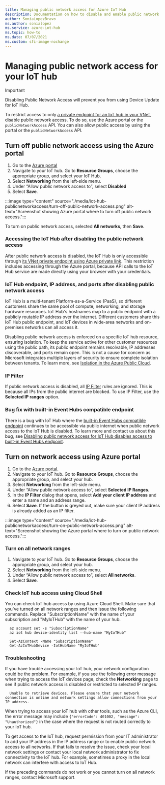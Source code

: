 ```yaml
---
title: Managing public network access for Azure IoT Hub
description: Documentation on how to disable and enable public network access for IoT hub
author: SoniaLopezBravo
ms.author: sonialopez
ms.service: azure-iot-hub
ms.topic: how-to
ms.date: 07/07/2021
ms.custom: sfi-image-nochange
---
```


# Managing public network access for your IoT hub

> [!IMPORTANT]
> Disabling Public Network Access will prevent you from using Device Update for IoT Hub.

To restrict access to only [a private endpoint for an IoT hub in your VNet](virtual-network-support.md), disable public network access. To do so, use the Azure portal or the `publicNetworkAccess` API. You can also allow public access by using the portal or the `publicNetworkAccess` API.

## Turn off public network access using the Azure portal

1. Go to the [Azure portal](https://portal.azure.com)
2. Navigate to your IoT hub. Go to **Resource Groups**, choose the appropriate group, and select your IoT Hub.
3. Select **Networking** from the left-side menu.
4. Under “Allow public network access to”, select **Disabled**
5. Select **Save**.

:::image type="content" source="./media/iot-hub-publicnetworkaccess/turn-off-public-network-access.png" alt-text="Screenshot showing Azure portal where to turn off public network access.":::

To turn on public network access, selected **All networks**, then **Save**.

### Accessing the IoT Hub after disabling the public network access

After public network access is disabled, the IoT Hub is only accessible through [its VNet private endpoint using Azure private link](virtual-network-support.md). This restriction includes accessing through the Azure portal, because API calls to the IoT Hub service are made directly using your browser with your credentials.

### IoT Hub endpoint, IP address, and ports after disabling public network access

IoT Hub is a multi-tenant Platform-as-a-Service (PaaS), so different customers share the same pool of compute, networking, and storage hardware resources. IoT Hub's hostnames map to a public endpoint with a publicly routable IP address over the internet. Different customers share this IoT Hub public endpoint, and IoT devices in wide-area networks and on-premises networks can all access it. 

Disabling public network access is enforced on a specific IoT hub resource, ensuring isolation. To keep the service active for other customer resources using the public path, its public endpoint remains resolvable, IP addresses discoverable, and ports remain open. This is not a cause for concern as Microsoft integrates multiple layers of security to ensure complete isolation between tenants. To learn more, see [Isolation in the Azure Public Cloud](../security/fundamentals/isolation-choices.md#tenant-level-isolation).

### IP Filter

If public network access is disabled, all [IP Filter](iot-hub-ip-filtering.md) rules are ignored. This is because all IPs from the public internet are blocked. To use IP Filter, use the **Selected IP ranges** option.

### Bug fix with built-in Event Hubs compatible endpoint

There is a bug with IoT Hub where the [built-in Event Hubs compatible endpoint](iot-hub-devguide-messages-read-builtin.md) continues to be accessible via public internet when public network access to the IoT Hub is disabled. To learn more and contact us about this bug, see [Disabling public network access for IoT Hub disables access to built-in Event Hubs endpoint](https://azure.microsoft.com/updates/iot-hub-public-network-access-bug-fix).

## Turn on network access using Azure portal

1. Go to the [Azure portal](https://portal.azure.com).
2. Navigate to your IoT hub. Go to **Resource Groups**, choose the appropriate group, and select your hub.
3. Select **Networking** from the left-side menu.
4. Under “Allow public network access to”, select **Selected IP Ranges**.
5. In the **IP Filter** dialog that opens, select **Add your client IP address** and enter a name and an address range.
6. Select **Save**. If the button is greyed out, make sure your client IP address is already added as an IP filter.

:::image type="content" source="./media/iot-hub-publicnetworkaccess/turn-on-public-network-access.png" alt-text="Screenshot showing the Azure portal where to turn on public network access.":::

### Turn on all network ranges

1. Navigate to your IoT hub. Go to **Resource Groups**, choose the appropriate group, and select your hub.
1. Select **Networking** from the left-side menu.
1. Under “Allow public network access to”, select **All networks**.
1. Select **Save**.

### Check IoT hub access using Cloud Shell

You can check IoT hub access by using Azure Cloud Shell. Make sure that you've turned on all network ranges and then issue the following commands. Replace "SubscriptionName" with the name of your subscription and "MyIoTHub" with the name of your hub.

```azurecli
  az account set -s "SubscriptionName"
  az iot hub device-identity list --hub-name "MyIoTHub"
```

```azurepowershell
  Set-AzContext -Name "SubscriptionName"
  Get-AzIoTHubDevice -IotHubName "MyIoTHub"
```
### Troubleshooting

If you have trouble accessing your IoT hub, your network configuration could be the problem. For example, if you see the following error message when trying to access the IoT devices page, check the **Networking** page to see if public network access is disabled or restricted to selected IP ranges.

```
  Unable to retrieve devices. Please ensure that your network connection is online and network settings allow connections from your IP address.
```

When trying to access your IoT hub with other tools, such as the Azure CLI, the error message may include `{"errorCode": 401002, "message": "Unauthorized"}` in the case where the request is not routed correctly to your IoT hub.

To get access to the IoT hub, request permission from your IT administrator to add your IP address in the IP address range or to enable public network access to all networks. If that fails to resolve the issue, check your local network settings or contact your local network administrator to fix connectivity to the IoT hub. For example, sometimes a proxy in the local network can interfere with access to IoT Hub.

If the preceding commands do not work or you cannot turn on all network ranges, contact Microsoft support.
